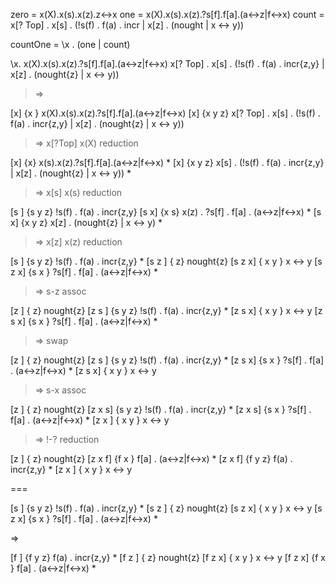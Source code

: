 zero = x(X).x(s).x(z).z<->x
one = x(X).x(s).x(z).?s[f].f[a].(a<->z|f<->x)
count = x[? Top] . x[s] . (!s(f) . f(a) . incr | x[z] . (nought | x <-> y))

countOne = \x . (one | count)

\x.
  x(X).x(s).x(z).?s[f].f[a].(a<->z|f<->x)
  x[? Top] . x[s] . (!s(f) . f(a) . incr{z,y} | x[z] . (nought{z} | x <-> y))

>=>

[x] {x    }   x(X).x(s).x(z).?s[f].f[a].(a<->z|f<->x)
[x] {x y z}   x[? Top] . x[s] . (!s(f) . f(a) . incr{z,y} | x[z] . (nought{z} | x <-> y))

>=> x[?Top] x(X) reduction


[x] {x}       x(s).x(z).?s[f].f[a].(a<->z|f<->x)                                *
[x] {x y z}   x[s] . (!s(f) . f(a) . incr{z,y} | x[z] . (nought{z} | x <-> y))  *


>=> x[s] x(s) reduction


[s  ] {s y z}   !s(f) . f(a) . incr{z,y}
[s x] {x s}     x(z) . ?s[f] . f[a] . (a<->z|f<->x)         *
[s x] {x y z}   x[z] . (nought{z} | x <-> y)                *


>=> x[z] x(z) reduction


[s    ] {s   y z}   !s(f) . f(a) . incr{z,y}                *
[s z  ] {      z}   nought{z}
[s z x] {  x y  }   x <-> y
[s z x] {s x    }   ?s[f] . f[a] . (a<->z|f<->x)            *


>=> s-z assoc


[z    ] {      z}   nought{z}
[z s  ] {s   y z}   !s(f) . f(a) . incr{z,y}      *
[z s x] {  x y  }   x <-> y
[z s x] {s x    }   ?s[f] . f[a] . (a<->z|f<->x)  *


>=> swap


[z    ] {      z}   nought{z}
[z s  ] {s   y z}   !s(f) . f(a) . incr{z,y}      *
[z s x] {s x    }   ?s[f] . f[a] . (a<->z|f<->x)  *
[z s x] {  x y  }   x <-> y


>=> s-x assoc


[z    ] {      z}   nought{z}
[z x s] {s   y z}   !s(f) . f(a) . incr{z,y}      *
[z x s] {s x    }   ?s[f] . f[a] . (a<->z|f<->x)  *
[z x  ] {  x y  }   x <-> y


>=> !-? reduction

[z    ] {      z}   nought{z}
[z x f] {f x    }   f[a] . (a<->z|f<->x)  *
[z x f] {f   y z}   f(a) . incr{z,y}      *
[z x  ] {  x y  }   x <-> y











===








[s    ] {s   y z}   !s(f) . f(a) . incr{z,y}                *
[s z  ] {      z}   nought{z}
[s z x] {  x y  }   x <-> y
[s z x] {s x    }   ?s[f] . f[a] . (a<->z|f<->x)            *

=>  

[f    ] {f   y z}   f(a) . incr{z,y}                *
[f z  ] {      z}   nought{z}
[f z x] {  x y  }   x <-> y
[f z x] {f x    }   f[a] . (a<->z|f<->x)            *
